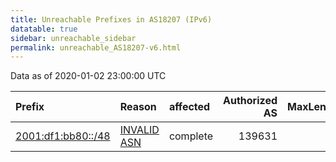 ```yaml
---
title: Unreachable Prefixes in AS18207 (IPv6)
datatable: true
sidebar: unreachable_sidebar
permalink: unreachable_AS18207-v6.html
---
```


Data as of 2020-01-02 23:00:00 UTC


<div class="datatable-begin"></div>

| Prefix                                                         | Reason                                                                                                    | affected   |   Authorized AS |   MaxLength | Anchor                                       |   unreachable /48s |
|:---------------------------------------------------------------|:----------------------------------------------------------------------------------------------------------|:-----------|----------------:|------------:|:---------------------------------------------|-------------------:|
| [2001:df1:bb80::/48](https://stat.ripe.net/2001:df1:bb80::/48) | [INVALID ASN](https://rpki-validator.ripe.net/announcement-preview?asn=AS18207&prefix=2001:df1:bb80::/48) | complete   |          139631 |          48 | [APNIC](unreachable_APNIC_RPKI_Root-v6.html) |                  1 |

<div class="datatable-end"></div>
